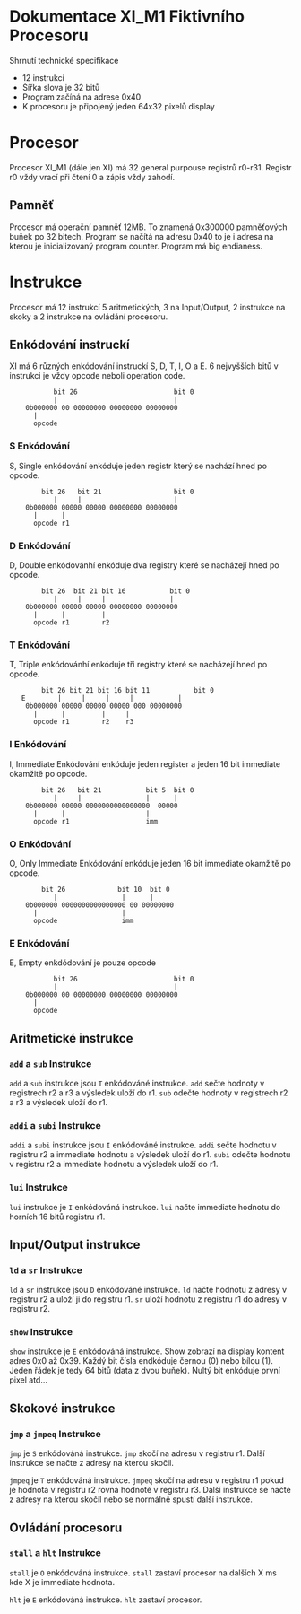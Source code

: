 # Dokumentace XI_M1 Fiktivního Procesoru

Shrnutí technické specifikace

- 12 instrukcí
- Šířka slova je 32 bitů
- Program začíná na adrese 0x40
- K procesoru je připojený jeden 64x32 pixelů display

# Procesor

Procesor XI_M1 (dále jen XI) má 32 general purpouse registrů r0-r31. Registr r0 vždy vrací při čtení 0 a zápis vždy zahodí.

## Pamněť

Procesor má operační pamněť 12MB. To znamená 0x300000 pamněťových buňek po 32 bitech.
Program se načítá na adresu 0x40 to je i adresa na kterou je inicializovaný program counter.
Program má big endianess.

# Instrukce

Procesor má 12 instrukcí 5 aritmetických, 3 na Input/Output, 2 instrukce na skoky a 2 instrukce na ovládání procesoru.

## Enkódování instruckí

XI má 6 různých enkódování instruckí S, D, T, I, O a E.
6 nejvyšších bitů v instrukci je vždy opcode neboli operation code.

```
           bit 26                        bit 0
           |                             |
    0b000000 00 00000000 00000000 00000000
      |
      opcode
```

### S Enkódování

S, Single enkódování enkóduje jeden registr který se nachází hned po opcode.

```
        bit 26   bit 21                  bit 0
           |     |                       |
    0b000000 00000 00000 00000000 00000000
      |      |
      opcode r1
```

### D Enkódování

D, Double enkódovánhí enkóduje dva registry které se nacházejí hned po opcode.

```
        bit 26  bit 21 bit 16           bit 0
           |     |     |                |
    0b000000 00000 00000 00000000 00000000
      |      |         |
      opcode r1        r2
```

### T Enkódování

T, Triple enkódovánhí enkóduje tři registry které se nacházejí hned po opcode.

```
        bit 26 bit 21 bit 16 bit 11           bit 0
   E        |     |     |     |           |
    0b000000 00000 00000 00000 000 00000000
      |      |         |     |
      opcode r1        r2    r3
```

### I Enkódování

I, Immediate Enkódování enkóduje jeden register a jeden 16 bit immediate okamžitě po opcode.

```
        bit 26   bit 21           bit 5  bit 0
           |     |                |      |
    0b000000 00000 0000000000000000  00000
      |      |                    |
      opcode r1                   imm
```

### O Enkódování

O, Only Immediate Enkódování enkóduje jeden 16 bit immediate okamžitě po opcode.

```
        bit 26             bit 10  bit 0
           |                |      |
    0b000000 0000000000000000 00 00000000
      |                     |
      opcode                imm
```

### E Enkódování

E, Empty enkdódování je pouze opcode

```
           bit 26                        bit 0
           |                             |
    0b000000 00 00000000 00000000 00000000
      |
      opcode
```

## Aritmetické instrukce

### `add` a `sub` Instrukce

`add` a `sub` instrukce jsou `T` enkódováné instrukce.
`add` sečte hodnoty v registrech r2 a r3 a výsledek uloží do r1.
`sub` odečte hodnoty v registrech r2 a r3 a výsledek uloží do r1.

### `addi` a `subi` Instrukce

`addi` a `subi` instrukce jsou `I` enkódováné instrukce.
`addi` sečte hodnotu v registru r2 a immediate hodnotu a výsledek uloží do r1.
`subi` odečte hodnotu v registru r2 a immediate hodnotu a výsledek uloží do r1.

### `lui` Instrukce

`lui` instrukce je `I` enkódováná instrukce.
`lui` načte immediate hodnotu do horních 16 bitů registru r1.

## Input/Output instrukce

### `ld` a `sr` Instrukce

`ld` a `sr` instrukce jsou `D` enkódováné instrukce.
`ld` načte hodnotu z adresy v registru r2 a uloží ji do registru r1.
`sr` uloží hodnotu z registru r1 do adresy v registru r2.

### `show` Instrukce

`show` instrukce je `E` enkódováná instrukce.
Show zobrazí na display kontent adres 0x0 až 0x39.
Každý bit čísla endkóduje černou (0) nebo bílou (1).
Jeden řádek je tedy 64 bitů (data z dvou buňek).
Nultý bit enkóduje první pixel atd...

## Skokové instrukce

### `jmp` a `jmpeq` Instrukce

`jmp` je `S` enkódováná instrukce.
`jmp` skočí na adresu v registru r1.
Další instrukce se načte z adresy na kterou skočil.

`jmpeq` je `T` enkódováná instrukce.
`jmpeq` skočí na adresu v registru r1 pokud je hodnota v registru r2 rovna hodnotě v registru r3.
Další instrukce se načte z adresy na kterou skočil nebo se normálně spustí další instrukce.

## Ovládání procesoru

### `stall` a `hlt` Instrukce

`stall` je `O` enkódováná instrukce.
`stall` zastaví procesor na dalších X ms kde X je immediate hodnota.

`hlt` je `E` enkódováná instrukce.
`hlt` zastaví procesor.
